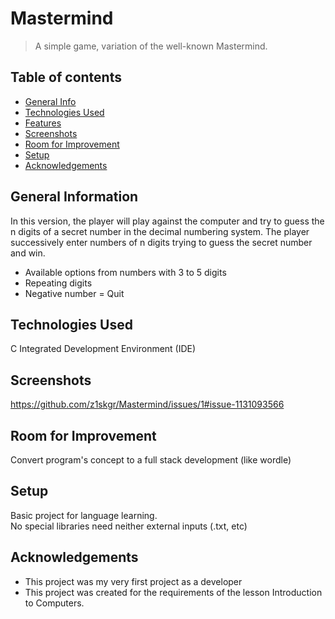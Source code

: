 # Mastermind
> A simple game, variation of the well-known Mastermind. 

## Table of contents
* [General Info](#general-information)
* [Technologies Used](#technologies-used)
* [Features](#features)
* [Screenshots](#screenshots)
* [Room for Improvement](#room-for-improvement)
* [Setup](#setup)
* [Acknowledgements](#acknowledgements)

## General Information
In this version, the player will play against the computer and try to guess the n
digits of a secret number in the decimal numbering system. The player successively enter numbers of n digits trying to guess the secret number and win.



* Available options from numbers with 3 to 5 digits
* Repeating digits
* Negative number = Quit

## Technologies Used
C Integrated Development Environment (IDE)

## Screenshots
https://github.com/z1skgr/Mastermind/issues/1#issue-1131093566

## Room for Improvement
Convert program's concept to a full stack development (like wordle)

## Setup
Basic project for language learning. <br />
No special libraries need neither 
external inputs (.txt, etc)
## Acknowledgements
- This project was my very first project as a developer
- This project was created for the requirements of the lesson Introduction to Computers.

